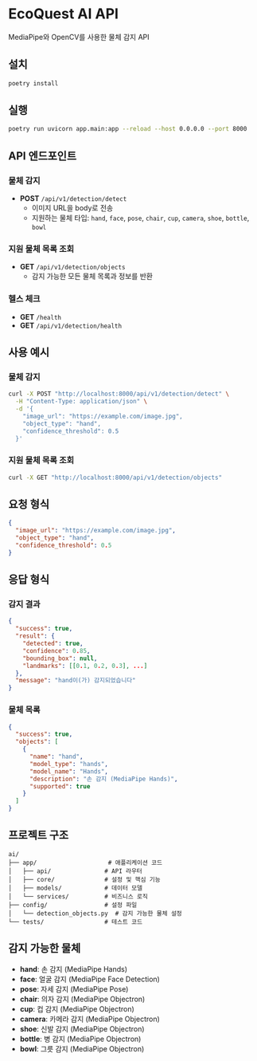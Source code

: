 # EcoQuest AI API

MediaPipe와 OpenCV를 사용한 물체 감지 API

## 설치

```bash
poetry install
```

## 실행

```bash
poetry run uvicorn app.main:app --reload --host 0.0.0.0 --port 8000
```

## API 엔드포인트

### 물체 감지

- **POST** `/api/v1/detection/detect`
  - 이미지 URL을 body로 전송
  - 지원하는 물체 타입: `hand`, `face`, `pose`, `chair`, `cup`, `camera`, `shoe`, `bottle`, `bowl`

### 지원 물체 목록 조회

- **GET** `/api/v1/detection/objects`
  - 감지 가능한 모든 물체 목록과 정보를 반환

### 헬스 체크

- **GET** `/health`
- **GET** `/api/v1/detection/health`

## 사용 예시

### 물체 감지

```bash
curl -X POST "http://localhost:8000/api/v1/detection/detect" \
  -H "Content-Type: application/json" \
  -d '{
    "image_url": "https://example.com/image.jpg",
    "object_type": "hand",
    "confidence_threshold": 0.5
  }'
```

### 지원 물체 목록 조회

```bash
curl -X GET "http://localhost:8000/api/v1/detection/objects"
```

## 요청 형식

```json
{
  "image_url": "https://example.com/image.jpg",
  "object_type": "hand",
  "confidence_threshold": 0.5
}
```

## 응답 형식

### 감지 결과

```json
{
  "success": true,
  "result": {
    "detected": true,
    "confidence": 0.85,
    "bounding_box": null,
    "landmarks": [[0.1, 0.2, 0.3], ...]
  },
  "message": "hand이(가) 감지되었습니다"
}
```

### 물체 목록

```json
{
  "success": true,
  "objects": [
    {
      "name": "hand",
      "model_type": "hands",
      "model_name": "Hands",
      "description": "손 감지 (MediaPipe Hands)",
      "supported": true
    }
  ]
}
```

## 프로젝트 구조

```
ai/
├── app/                    # 애플리케이션 코드
│   ├── api/               # API 라우터
│   ├── core/              # 설정 및 핵심 기능
│   ├── models/            # 데이터 모델
│   └── services/          # 비즈니스 로직
├── config/                # 설정 파일
│   └── detection_objects.py  # 감지 가능한 물체 설정
└── tests/                 # 테스트 코드
```

## 감지 가능한 물체

- **hand**: 손 감지 (MediaPipe Hands)
- **face**: 얼굴 감지 (MediaPipe Face Detection)
- **pose**: 자세 감지 (MediaPipe Pose)
- **chair**: 의자 감지 (MediaPipe Objectron)
- **cup**: 컵 감지 (MediaPipe Objectron)
- **camera**: 카메라 감지 (MediaPipe Objectron)
- **shoe**: 신발 감지 (MediaPipe Objectron)
- **bottle**: 병 감지 (MediaPipe Objectron)
- **bowl**: 그릇 감지 (MediaPipe Objectron)
